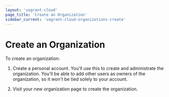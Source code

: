 ```yaml
---
layout: 'vagrant-cloud'
page_title: 'Create an Organization'
sidebar_current: 'vagrant-cloud-organizations-create'
---
```


# Create an Organization

To create an organization:

1. Create a personal account. You'll use this to create and administrate the
   organization. You'll be able to add other users as owners of the organization,
   so it won't be tied solely to your account.

1. Visit your new organization page to create the organization.
